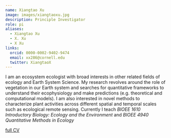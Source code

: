 ```yaml
---
name: Xiangtao Xu
image: images/xiangtaoxu.jpg
description: Principle Investigator
role: pi
aliases:
  - Xiangtao Xu
  - X. Xu
  - X Xu
links:
  orcid: 0000-0002-9402-9474
  email: xx286@cornell.edu
  twitter: XiangtaoX
---
```


I am an ecosystem ecologist with broad interests in other related fields of ecology and Earth System Science.
My research revolves around the role of vegetation in our Earth system and searches for quantitative frameworks to understand their ecophysiology and make predictions (e.g. theoretical and computational models).
I am also interested in novel methods to characterize plant activities across different spatial and temporal scales such as ecological remote sensing.
Currently I teach *BIOEE 1610 Introductory Biology: Ecology and the Environment* and *BIOEE 4940 Quantitative Methods in Ecology*


[full CV](https://docs.google.com/document/d/1FxR_5O8Qg1uI9qvVi3sSHpEAQBtMvF6UHy2cBdrnpao/edit?usp=sharing)
